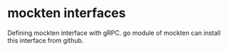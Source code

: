 # mockten interfaces
Defining mockten interface with gRPC. go module of mockten can install this interface from github.